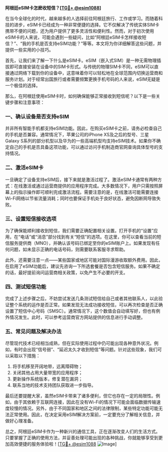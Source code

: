 **阿根廷eSIM卡怎麽收短信？[[TG💪+ @esim1088](https://t.me/s/esim1088)]**

在当今全球化的时代，越来越多的人选择前往阿根廷旅行、工作或学习。而随着科技的进步，eSIM卡已经成为一种非常便捷的选择。它不仅解决了传统实体SIM卡携带不便的问题，还为用户提供了更多灵活性和便利性。然而，对于初次使用eSIM卡的人来说，可能会遇到一些疑问，比如“阿根廷eSIM卡怎样接收短信？”、“我的手机是否支持eSIM功能？”等等。本文将为你详细解答这些问题，并提供一些实用的小技巧。

首先，让我们来了解一下什么是eSIM卡。eSIM（嵌入式SIM）是一种无需物理插拔即可直接安装在设备中的SIM卡形式。与传统的物理SIM卡不同，eSIM可以直接通过网络下载到你的设备中，这意味着你可以轻松地在全球范围内切换运营商和服务计划。对于经常出国旅行或者需要频繁更换手机号码的人来说，eSIM无疑是一个极佳的选择。

那么，在阿根廷使用eSIM卡时，如何确保能够正常接收到短信呢？以下是一些关键步骤和注意事项：

### **一、确认设备是否支持eSIM**
并非所有智能手机都支持eSIM功能。因此，在购买eSIM卡之前，请务必检查自己的手机是否兼容。通常情况下，苹果公司的iPhone XS及之后的型号、三星Galaxy S系列的部分机型以及华为的一些高端机型均支持eSIM技术。如果你不确定自己的手机是否具备这项功能，可以通过访问手机制造商官网查询具体型号的支持情况。

### **二、激活eSIM卡**
一旦确定了设备支持eSIM后，接下来就是激活过程了。激活eSIM卡通常有两种方式：在线激活或通过运营商提供的应用程序完成。大多数情况下，用户只需按照屏幕上的指示操作即可顺利完成激活流程。需要注意的是，在线激活可能需要连接Wi-Fi网络以节省流量消耗；同时也要保证手机处于良好状态，避免因断网导致失败。

### **三、设置短信接收选项**
为了确保能顺利接收到短信，我们需要正确配置相关设置。打开手机的“设置”应用，在“电话”或“消息”部分找到有关“短信”的选项。在这里，你可以查看当前的短信服务提供商（MNO），并确认该号码已绑定至你的eSIM账户上。如果发现有任何问题，如未显示正确的电话号码，则需要联系客服寻求帮助。

此外，还需要注意一点——某些国家或地区可能对国际漫游收取额外费用。因此，在启用了eSIM功能后，建议先咨询一下所选套餐是否包含短信服务。如果不确定的话，最好提前询问运营商相关政策，以免产生不必要的开支。

### **四、测试短信功能**
完成了上述步骤之后，不妨尝试发送几条测试短信给自己或者其他联系人，以此验证整个系统的运作是否正常。如果发现无法成功接收短信，可以再次检查是否正确设置了短信中心号码（SMSC）。通常情况下，这个数值会自动填写好，但也有例外情况发生。此时，可以参考运营商官方网站提供的信息进行手动调整。

### **五、常见问题及解决办法**
尽管现代技术已经相当成熟，但在实际使用过程中仍可能出现各种意外状况。例如，有时会出现“信号弱”、“延迟太久才收到短信”等问题。针对这些现象，我们可以采取以下措施：
1. 将手机移至开阔地带，远离障碍物；
2. 关闭其他占用大量带宽的应用程序；
3. 更新操作系统版本，修复潜在漏洞；
4. 联系当地的技术支持团队获取进一步指导。

最后还要提醒大家，虽然eSIM卡带来了诸多便利，但它也存在一定的局限性。例如，由于其依赖于互联网连接，因此在没有Wi-Fi的情况下可能会面临数据传输速度较慢的情况。另外，由于不同国家和地区之间的法律限制，某些特定功能可能无法正常使用。因此，在决定采用eSIM解决方案前，一定要充分了解相关信息，并做好心理准备。

总之，阿根廷eSIM卡作为一种新兴的通信工具，正在逐渐改变人们的生活方式。只要掌握了正确的使用方法，并妥善处理可能出现的各种挑战，你就能够享受到更加高效便捷的服务体验啦！[[TG💪+ @esim1088](https://t.me/s/esim1088) ![Image](https://i.postimg.cc/4NQfJmqS/Snipaste-2025-05-13-00-14-12.png)]